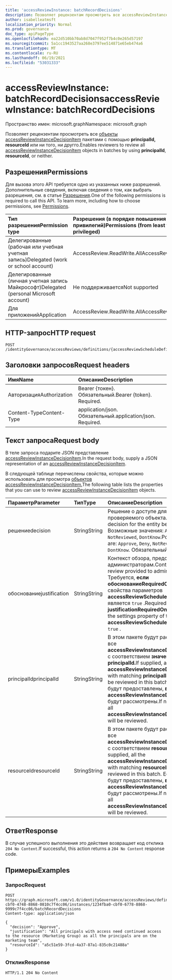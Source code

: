 ```yaml
---
title: 'accessReviewInstance: batchRecordDecisions'
description: Позволяет рецензентам просмотреть все accessReviewInstanceDecisionItems пакетами.
author: isabelleatmsft
localization_priority: Normal
ms.prod: governance
doc_type: apiPageType
ms.openlocfilehash: ea22d510bb70ab8d7047f952f7b4c0e265d57197
ms.sourcegitcommit: 5a1cc1943527aa268e3797ee514871e65eb474a6
ms.translationtype: MT
ms.contentlocale: ru-RU
ms.lasthandoff: 06/19/2021
ms.locfileid: "53031333"
---
```

# <a name="accessreviewinstance-batchrecorddecisions"></a><span data-ttu-id="a4f39-103">accessReviewInstance: batchRecordDecisions</span><span class="sxs-lookup"><span data-stu-id="a4f39-103">accessReviewInstance: batchRecordDecisions</span></span>
<span data-ttu-id="a4f39-104">Пространство имен: microsoft.graph</span><span class="sxs-lookup"><span data-stu-id="a4f39-104">Namespace: microsoft.graph</span></span>

<span data-ttu-id="a4f39-105">Позволяет рецензентам просмотреть все [объекты accessReviewInstanceDecisionItem](../resources/accessreviewinstancedecisionitem.md) пакетами с помощью **principalId,** **resourceId** или ни того, ни другго.</span><span class="sxs-lookup"><span data-stu-id="a4f39-105">Enables reviewers to review all [accessReviewInstanceDecisionItem](../resources/accessreviewinstancedecisionitem.md) objects in batches by using **principalId**, **resourceId**, or neither.</span></span>

## <a name="permissions"></a><span data-ttu-id="a4f39-106">Разрешения</span><span class="sxs-lookup"><span data-stu-id="a4f39-106">Permissions</span></span>
<span data-ttu-id="a4f39-p101">Для вызова этого API требуется одно из указанных ниже разрешений. Дополнительные сведения, включая сведения о том, как выбрать разрешения, см. в статье [Разрешения](/graph/permissions-reference).</span><span class="sxs-lookup"><span data-stu-id="a4f39-p101">One of the following permissions is required to call this API. To learn more, including how to choose permissions, see [Permissions](/graph/permissions-reference).</span></span>

|<span data-ttu-id="a4f39-109">Тип разрешения</span><span class="sxs-lookup"><span data-stu-id="a4f39-109">Permission type</span></span>|<span data-ttu-id="a4f39-110">Разрешения (в порядке повышения привилегий)</span><span class="sxs-lookup"><span data-stu-id="a4f39-110">Permissions (from least to most privileged)</span></span>|
|:---|:---|
|<span data-ttu-id="a4f39-111">Делегированные (рабочая или учебная учетная запись)</span><span class="sxs-lookup"><span data-stu-id="a4f39-111">Delegated (work or school account)</span></span>|<span data-ttu-id="a4f39-112">AccessReview.ReadWrite.All</span><span class="sxs-lookup"><span data-stu-id="a4f39-112">AccessReview.ReadWrite.All</span></span>|
|<span data-ttu-id="a4f39-113">Делегированные (личная учетная запись Майкрософт)</span><span class="sxs-lookup"><span data-stu-id="a4f39-113">Delegated (personal Microsoft account)</span></span>|<span data-ttu-id="a4f39-114">Не поддерживается</span><span class="sxs-lookup"><span data-stu-id="a4f39-114">Not supported</span></span>|
|<span data-ttu-id="a4f39-115">Для приложений</span><span class="sxs-lookup"><span data-stu-id="a4f39-115">Application</span></span>|<span data-ttu-id="a4f39-116">AccessReview.ReadWrite.All</span><span class="sxs-lookup"><span data-stu-id="a4f39-116">AccessReview.ReadWrite.All</span></span>|

## <a name="http-request"></a><span data-ttu-id="a4f39-117">HTTP-запрос</span><span class="sxs-lookup"><span data-stu-id="a4f39-117">HTTP request</span></span>

<!-- {
  "blockType": "ignored"
}
-->
``` http
POST /identityGovernance/accessReviews/definitions/{accessReviewScheduleDefinitionId}/instances/{accessReviewInstanceId}/batchRecordDecisions
```

## <a name="request-headers"></a><span data-ttu-id="a4f39-118">Заголовки запросов</span><span class="sxs-lookup"><span data-stu-id="a4f39-118">Request headers</span></span>
|<span data-ttu-id="a4f39-119">Имя</span><span class="sxs-lookup"><span data-stu-id="a4f39-119">Name</span></span>|<span data-ttu-id="a4f39-120">Описание</span><span class="sxs-lookup"><span data-stu-id="a4f39-120">Description</span></span>|
|:---|:---|
|<span data-ttu-id="a4f39-121">Авторизация</span><span class="sxs-lookup"><span data-stu-id="a4f39-121">Authorization</span></span>|<span data-ttu-id="a4f39-p102">Bearer {токен}. Обязательный.</span><span class="sxs-lookup"><span data-stu-id="a4f39-p102">Bearer {token}. Required.</span></span>|
|<span data-ttu-id="a4f39-124">Content-Type</span><span class="sxs-lookup"><span data-stu-id="a4f39-124">Content-Type</span></span>|<span data-ttu-id="a4f39-p103">application/json. Обязательный.</span><span class="sxs-lookup"><span data-stu-id="a4f39-p103">application/json. Required.</span></span>|

## <a name="request-body"></a><span data-ttu-id="a4f39-127">Текст запроса</span><span class="sxs-lookup"><span data-stu-id="a4f39-127">Request body</span></span>
<span data-ttu-id="a4f39-128">В теле запроса подарите JSON представление [accessReviewInstanceDecisionItem](../resources/accessreviewinstancedecisionitem.md).</span><span class="sxs-lookup"><span data-stu-id="a4f39-128">In the request body, supply a JSON representation of an [accessReviewInstanceDecisionItem](../resources/accessreviewinstancedecisionitem.md).</span></span>

<span data-ttu-id="a4f39-129">В следующей таблице перечислены свойства, которые можно использовать для просмотра [объектов accessReviewInstanceDecisionItem.](../resources/accessreviewinstancedecisionitem.md)</span><span class="sxs-lookup"><span data-stu-id="a4f39-129">The following table lists the properties that you can use to review [accessReviewInstanceDecisionItem](../resources/accessreviewinstancedecisionitem.md) objects.</span></span>

|<span data-ttu-id="a4f39-130">Параметр</span><span class="sxs-lookup"><span data-stu-id="a4f39-130">Parameter</span></span>|<span data-ttu-id="a4f39-131">Тип</span><span class="sxs-lookup"><span data-stu-id="a4f39-131">Type</span></span>|<span data-ttu-id="a4f39-132">Описание</span><span class="sxs-lookup"><span data-stu-id="a4f39-132">Description</span></span>|
|:---|:---|:---|
|<span data-ttu-id="a4f39-133">решение</span><span class="sxs-lookup"><span data-stu-id="a4f39-133">decision</span></span>|<span data-ttu-id="a4f39-134">String</span><span class="sxs-lookup"><span data-stu-id="a4f39-134">String</span></span>|<span data-ttu-id="a4f39-135">Решение о доступе для проверяемого объекта.</span><span class="sxs-lookup"><span data-stu-id="a4f39-135">Access decision for the entity being reviewed.</span></span> <span data-ttu-id="a4f39-136">Возможные значения: `Approve`, `Deny`, `NotReviewed`, `DontKnow`.</span><span class="sxs-lookup"><span data-stu-id="a4f39-136">Possible values are: `Approve`, `Deny`, `NotReviewed`, `DontKnow`.</span></span> <span data-ttu-id="a4f39-137">Обязательный.</span><span class="sxs-lookup"><span data-stu-id="a4f39-137">Required.</span></span>|
|<span data-ttu-id="a4f39-138">обоснование</span><span class="sxs-lookup"><span data-stu-id="a4f39-138">justification</span></span>|<span data-ttu-id="a4f39-139">String</span><span class="sxs-lookup"><span data-stu-id="a4f39-139">String</span></span>|<span data-ttu-id="a4f39-140">Контекст обзора, предоставленного администраторам.</span><span class="sxs-lookup"><span data-stu-id="a4f39-140">Context of the review provided to admins.</span></span> <span data-ttu-id="a4f39-141">Требуется, **если обоснованиеRequiredOnApproval** свойства параметров **accessReviewScheduleDefinition** является `true` .</span><span class="sxs-lookup"><span data-stu-id="a4f39-141">Required if **justificationRequiredOnApproval** of the settings property of the **accessReviewScheduleDefinition** is `true` .</span></span>|
|<span data-ttu-id="a4f39-142">principalId</span><span class="sxs-lookup"><span data-stu-id="a4f39-142">principalId</span></span>|<span data-ttu-id="a4f39-143">String</span><span class="sxs-lookup"><span data-stu-id="a4f39-143">String</span></span>|<span data-ttu-id="a4f39-144">В этом пакете будут рассмотрены все **accessReviewInstanceDecisionItems** с соответствием **значениям principalId.**</span><span class="sxs-lookup"><span data-stu-id="a4f39-144">If supplied, all the **accessReviewInstanceDecisionItems** with matching **principalId** values will be reviewed in this batch.</span></span> <span data-ttu-id="a4f39-145">Если они не будут предоставлены, **все accessReviewInstanceDecisionItems** будут рассмотрены.</span><span class="sxs-lookup"><span data-stu-id="a4f39-145">If not supplied, all **accessReviewInstanceDecisionItems** will be reviewed.</span></span>|
|<span data-ttu-id="a4f39-146">resourceId</span><span class="sxs-lookup"><span data-stu-id="a4f39-146">resourceId</span></span>|<span data-ttu-id="a4f39-147">String</span><span class="sxs-lookup"><span data-stu-id="a4f39-147">String</span></span>|<span data-ttu-id="a4f39-148">В этом пакете будут рассмотрены все **accessReviewInstanceDecisionItems** с соответствием **resourceId.**</span><span class="sxs-lookup"><span data-stu-id="a4f39-148">If supplied, all the **accessReviewInstanceDecisionItems** with matching **resourceId** will be reviewed in this batch.</span></span> <span data-ttu-id="a4f39-149">Если они не будут предоставлены, **все accessReviewInstanceDecisionItems** будут рассмотрены.</span><span class="sxs-lookup"><span data-stu-id="a4f39-149">If not supplied, all **accessReviewInstanceDecisionItems** will be reviewed.</span></span>|

## <a name="response"></a><span data-ttu-id="a4f39-150">Ответ</span><span class="sxs-lookup"><span data-stu-id="a4f39-150">Response</span></span>

<span data-ttu-id="a4f39-151">В случае успешного выполнения это действие возвращает код отклика `204 No Content`.</span><span class="sxs-lookup"><span data-stu-id="a4f39-151">If successful, this action returns a `204 No Content` response code.</span></span>

## <a name="examples"></a><span data-ttu-id="a4f39-152">Примеры</span><span class="sxs-lookup"><span data-stu-id="a4f39-152">Examples</span></span>

### <a name="request"></a><span data-ttu-id="a4f39-153">Запрос</span><span class="sxs-lookup"><span data-stu-id="a4f39-153">Request</span></span>
<!-- {
  "blockType": "request",
  "name": "accessreviewinstance_batchrecorddecisions"
}
-->
``` http
POST https://graph.microsoft.com/v1.0/identityGovernance/accessReviews/definitions/e6cafba0-cbf0-4748-8868-0810c7f4cc06/instances/1234fba0-cbf0-6778-8868-9999c7f4cc06/batchRecordDecisions
Content-type: application/json

{
  "decision": "Approve",
  "justification": "All principals with access need continued access to the resource (Marketing Group) as all the principals are on the marketing team",
  "resourceId": "a5c51e59-3fcd-4a37-87a1-835c0c21488a"
}
```

### <a name="response"></a><span data-ttu-id="a4f39-154">Отклик</span><span class="sxs-lookup"><span data-stu-id="a4f39-154">Response</span></span>
<!-- {
  "blockType": "response",
  "truncated": true
}
-->
``` http
HTTP/1.1 204 No Content
```
